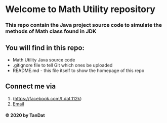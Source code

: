 # Welcome to Math Utility repository
### This repo contain the Java project source code to simulate the methods of Math class found in JDK

## You will find in this repo: 
* Math Utility Java source code
* .gitignore file to tell Git which ones be uploaded
* README.md - this file itself to show the homepage of this repo

## Connect me via
1. (https://facebook.com/t.dat.112k)
2. [Email](mailto:tandat112k@gmail.com)

#### © 2020 by TanDat
